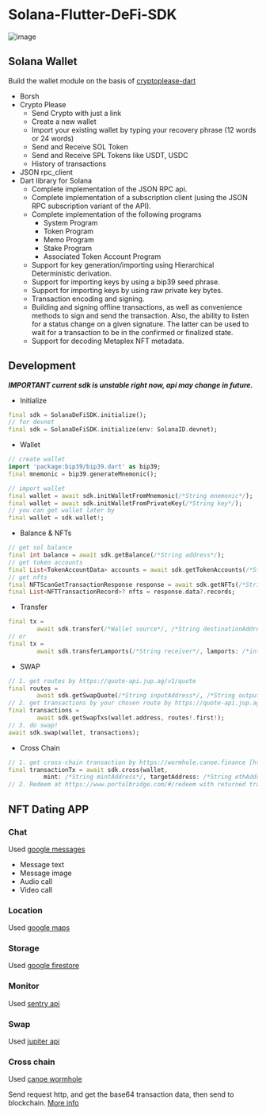 # Solana-Flutter-DeFi-SDK

![image](https://user-images.githubusercontent.com/13432688/188311135-13376bba-bceb-489c-8c5c-f4bec1055365.png)

## Solana Wallet

Build the wallet module on the basis of [cryptoplease-dart](https://github.com/cryptoplease/cryptoplease-dart)

- Borsh
- Crypto Please
  - Send Crypto with just a link
  - Create a new wallet
  - Import your existing wallet by typing your recovery phrase (12 words or 24 words)
  - Send and Receive SOL Token
  - Send and Receive SPL Tokens like USDT, USDC
  - History of transactions
- JSON rpc_client
- Dart library for Solana
  - Complete implementation of the JSON RPC api.
  - Complete implementation of a subscription client (using the JSON RPC subscription variant of the API).
  - Complete implementation of the following programs
    - System Program
    - Token Program
    - Memo Program
    - Stake Program
    - Associated Token Account Program
  - Support for key generation/importing using Hierarchical Deterministic derivation.
  - Support for importing keys by using a bip39 seed phrase.
  - Support for importing keys by using raw private key bytes.
  - Transaction encoding and signing.
  - Building and signing offline transactions, as well as convenience methods to sign and send the transaction. Also, the ability to listen for a status change on a given signature. The latter can be used to wait for a transaction to be in the confirmed or finalized state.
  - Support for decoding Metaplex NFT metadata.

## Development

***IMPORTANT current sdk is unstable right now, api may change in future.***

- Initialize

```dart
final sdk = SolanaDeFiSDK.initialize();
// for devnet
final sdk = SolanaDeFiSDK.initialize(env: SolanaID.devnet);
```

- Wallet

```dart
// create wallet
import 'package:bip39/bip39.dart' as bip39;
final mnemonic = bip39.generateMnemonic();

// import wallet
final wallet = await sdk.initWalletFromMnemonic(/*String mnemonic*/);
final wallet = await sdk.initWalletFromPrivateKey(/*String key*/);
// you can get wallet later by
final wallet = sdk.wallet!;
```

- Balance & NFTs

```dart
// get sol balance
final int balance = await sdk.getBalance(/*String address*/);
// get token accounts
final List<TokenAccountData> accounts = await sdk.getTokenAccounts(/*String address*/);
// get nfts
final NFTScanGetTransactionResponse response = await sdk.getNFTs(/*String address*/);
final List<NFTTransactionRecord>? nfts = response.data?.records;
```

- Transfer

```dart
final tx =
        await sdk.transfer(/*Wallet source*/, /*String destinationAddress*/, /*int amount*/);
// or
final tx =
        await sdk.transferLamports(/*String receiver*/, lamports: /*int amount*/);
```

- SWAP

```dart
// 1. get routes by https://quote-api.jup.ag/v1/quote
final routes =
        await sdk.getSwapQuote(/*String inputAddress*/, /*String outputAddress*/, /*int amount*/);
// 2. get transactions by your chosen route by https://quote-api.jup.ag/v1/swap
final transactions =
        await sdk.getSwapTxs(wallet.address, routes!.first!);
// 3. do swap!
await sdk.swap(wallet, transactions);
```

- Cross Chain

```dart
// 1. get cross-chain transaction by https://wormhole.canoe.finance [https://github.com/Canoe-Finance/wormhole-node]
final transactionTx = await sdk.cross(wallet,
          mint: /*String mintAddress*/, targetAddress: /*String ethAddress*/, amount: /*int amount*/);
// 2. Redeem at https://www.portalbridge.com/#/redeem with returned transaction id before
```

## NFT Dating APP

### Chat

Used [google messages](https://messages.google.com/)

- Message text
- Message image
- Audio call
- Video call

### Location

Used [google maps](https://www.google.com/maps)

### Storage

Used [google firestore](https://firebase.google.com/docs/firestore)

### Monitor

Used [sentry api](https://sentry.io/)

### Swap

Used [jupiter api](https://jup.ag/)

### Cross chain

Used [canoe wormhole](https://github.com/Canoe-Finance/wormhole-node)

Send request http, and get the base64 transaction data, then send to blockchain. [More info](https://github.com/Canoe-Finance/wormhole-node)
